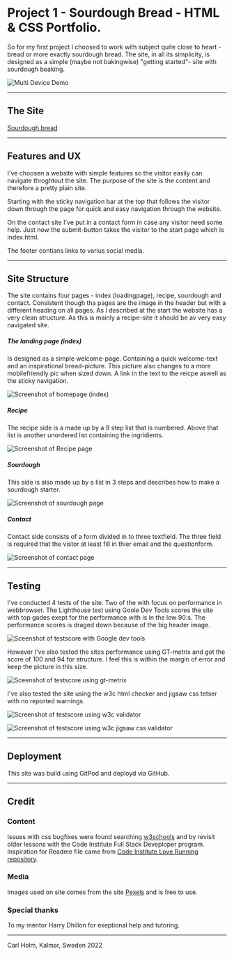 # Project 1 - Sourdough Bread - HTML & CSS Portfolio.

So for my first project I choosed to work with subject quite close to heart - bread or more exactly sourdough bread.
The site, in all its simplicity, is designed as a simple (maybe not bakingwise) "getting started"- site with sourdough beaking. 


![Multi Device Demo](assets/images-readme/sourdough-mockup.png)

***

## The Site
[Sourdough bread](https://callee84.github.io/surdegen/index.html)

***

## Features and UX
I've choosen a website with simple features so the visitor easily can navigate throghtout the site. The purpose of the site is the content and therefore a pretty plain site.

Starting with the sticky navigation bar at the top that follows the visitor down through the page for quick and easy navigation through the website. 

On the contact site I've put in a contact form in case any visitor need some help. Just now the submit-button takes the visitor to the start page which is index.html. 

The footer contians links to varius social media. 

***

## Site Structure
The site contains four pages - index (loadingpage), recipe, sourdough and contact.
Consistent though tha pages are the image in the header but with a different heading on all pages.
As I described at the start the website has a very clean structure. As this is mainly a recipe-site it should be av very easy navigated site. 

##### The landing page (index)
Is designed as a simple welcome-page. Containing a quick welcome-text and an inspirational bread-picture. This picture also changes to a more mobilefriendly pic when sized down. A link in the text to the reicpe aswell as the sticky navigation.

![Screenshot of homepage (index)](assets/images-readme/screen-index.png)

##### Recipe
The recipe side is a made up by a 9 step list that is numbered. Above that list is another unordered list containing the ingridients. 

![Screenshot of Recipe page](/assets/images-readme/screen-recipe.png)

##### Sourdough 
This side is also made up by a list in 3 steps and describes how to make a sourdough starter. 

![Screenshot of sourdough page](/assets/images-readme/screen-sourdough.png)

##### Contact
Contact side consists of a form divided in to three textfield. The three field is required that the vistor at least fill in thier email and the questionform.

![Screenshot of contact page](/assets/images-readme/screen-contact.png)

***

## Testing
I've conducted 4 tests of the site. Two of the with focus on performance in webbrowser. 
The Lighthouse test using Goole Dev Tools scores the site with top gades exept for the performance with is in the low 90:s. The performance scores is draged down because of the big header image. 

![Sceenshot of testscore with Google dev tools](/assets/images-readme/performance-lighthouse-sourdough.jpeg)

However I've also tested the sites performance using GT-metrix and got the score of 100 and 94 for structure. I feel this is within the margin of error and keep the picture in this size.

![Sceenshot of testscore using gt-metrix](/assets/images-readme/performance-gtmetrix-sourdough.jpeg)

I've also tested the site using the w3c html checker and jigsaw css tetser with no reported warnings.

![Screenshot of testscore using w3c validator](/assets/images-readme/screen-w3c.png)

![Screenshot of testscore using w3c jigsaw css validator](/assets/images-readme/w3c-css.png)

***

## Deployment
This site was build using GitPod and deployd via GitHub.

***

## Credit

### Content
Issues with css bugfixes were found searching [w3schools](https://www.w3schools.com/) and by revisit older lessons with the Code Institute Full Stack Deveploper program.
Inspiration for Readme file came from [Code Institute Love Running repository](https://github.com/Code-Institute-Solutions/readme-template). 

### Media
Images used on site comes from the site [Pexels](https://www.pexels.com/) and is free to use.

### Special thanks
To my mentor Harry Dhillon for exeptional help and tutoring.

***

Carl Holm,
Kalmar, Sweden 
2022
